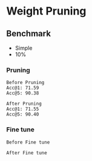 # Weight Pruning

## Benchmark

- Simple
- 10%

### Pruning

```shell script
Before Pruning
Acc@1: 71.59 
Acc@5: 90.38

After Pruning
Acc@1: 71.55 
Acc@5: 90.40
```

### Fine tune

```shell script
Before Fine tune

After Fine tune

```

